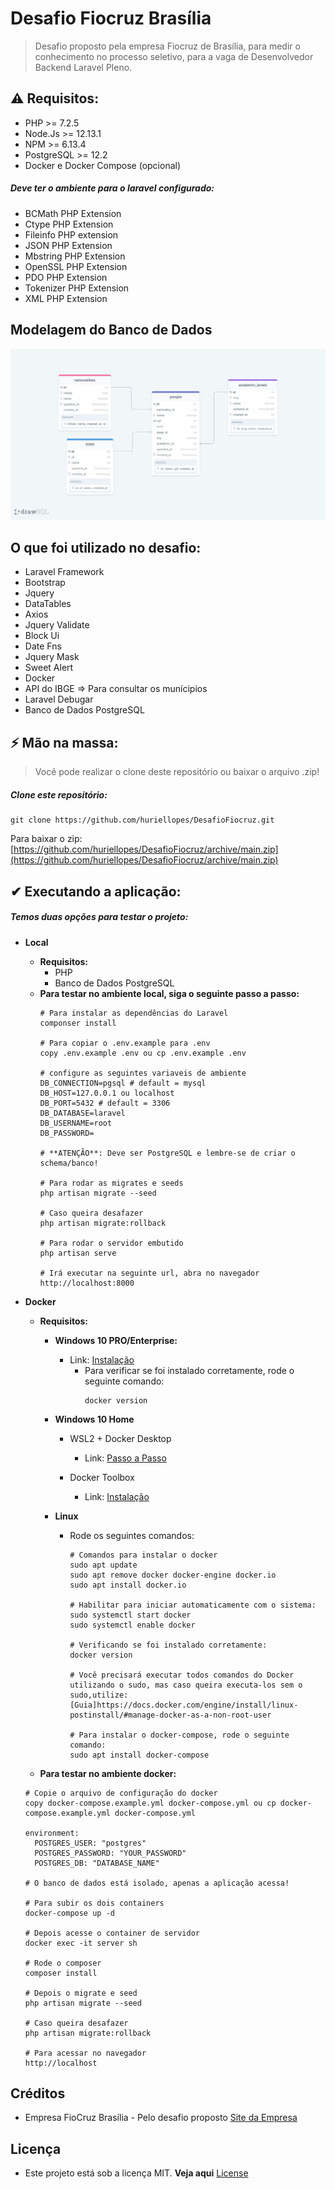 # Desafio Fiocruz Brasília

> Desafio proposto pela empresa Fiocruz de Brasília, para medir o conhecimento no processo seletivo, para a vaga de Desenvolvedor Backend Laravel Pleno.

## ⚠ Requisitos:

- PHP >= 7.2.5
- Node.Js >= 12.13.1
- NPM >= 6.13.4
- PostgreSQL >= 12.2
- Docker e Docker Compose (opcional)

##### Deve ter o ambiente para o laravel configurado:

- BCMath PHP Extension
- Ctype PHP Extension
- Fileinfo PHP extension
- JSON PHP Extension
- Mbstring PHP Extension
- OpenSSL PHP Extension
- PDO PHP Extension
- Tokenizer PHP Extension
- XML PHP Extension

## Modelagem do Banco de Dados

![modeling](.image/modelagem.png)

## O que foi utilizado no desafio:

- Laravel Framework
- Bootstrap
- Jquery
- DataTables
- Axios
- Jquery Validate
- Block Ui
- Date Fns
- Jquery Mask
- Sweet Alert
- Docker
- API do IBGE => Para consultar os munícipios
- Laravel Debugar
- Banco de Dados PostgreSQL

## ⚡ Mão na massa:

> Você pode realizar o clone deste repositório ou baixar o arquivo .zip!

##### Clone este repositório:

````
git clone https://github.com/huriellopes/DesafioFiocruz.git
````

Para baixar o zip: [https://github.com/huriellopes/DesafioFiocruz/archive/main.zip](https://github.com/huriellopes/DesafioFiocruz/archive/main.zip)

## ✔ Executando a aplicação:

##### Temos duas opções para testar o projeto:
- **Local**
  - **Requisitos:**
    - PHP
    - Banco de Dados PostgreSQL  
  - **Para testar no ambiente local, siga o seguinte passo a passo:**
    ````
    # Para instalar as dependências do Laravel
    componser install
    
    # Para copiar o .env.example para .env
    copy .env.example .env ou cp .env.example .env
    
    # configure as seguintes variaveis de ambiente
    DB_CONNECTION=pgsql # default = mysql
    DB_HOST=127.0.0.1 ou localhost
    DB_PORT=5432 # default = 3306
    DB_DATABASE=laravel
    DB_USERNAME=root
    DB_PASSWORD=
    
    # **ATENÇÃO**: Deve ser PostgreSQL e lembre-se de criar o schema/banco!
    
    # Para rodar as migrates e seeds
    php artisan migrate --seed
    
    # Caso queira desafazer
    php artisan migrate:rollback
    
    # Para rodar o servidor embutido
    php artisan serve
    
    # Irá executar na seguinte url, abra no navegador
    http://localhost:8000
    ```` 
- **Docker**
    - **Requisitos:**
      - **Windows 10 PRO/Enterprise:**
        - Link: [Instalação](https://hub.docker.com/editions/community/docker-ce-desktop-windows)
          - Para verificar se foi instalado corretamente, rode o seguinte comando:
            ````
            docker version
            ````
      - **Windows 10 Home**
        - WSL2 + Docker Desktop
          - Link: [Passo a Passo](https://www.notion.so/Docker-Desktop-WSL-2-fc6af93d3cac4de9a4a185f78c4a9566)
        
        - Docker Toolbox
          - Link: [Instalação](https://www.notion.so/Docker-Toolbox-legacy-7234f5f412444cabb70d0270b1ecc01a)
        
      - **Linux**
        - Rode os seguintes comandos:
          ````
          # Comandos para instalar o docker
          sudo apt update
          sudo apt remove docker docker-engine docker.io
          sudo apt install docker.io
          
          # Habilitar para iniciar automaticamente com o sistema:
          sudo systemctl start docker
          sudo systemctl enable docker
          
          # Verificando se foi instalado corretamente:
          docker version
          
          # Você precisará executar todos comandos do Docker utilizando o sudo, mas caso queira executa-los sem o sudo,utilize:
          [Guia]https://docs.docker.com/engine/install/linux-postinstall/#manage-docker-as-a-non-root-user
          
          # Para instalar o docker-compose, rode o seguinte comando:
          sudo apt install docker-compose
          ````
    
    - **Para testar no ambiente docker:**
    
    ````
    # Copie o arquivo de configuração do docker 
    copy docker-compose.example.yml docker-compose.yml ou cp docker-compose.example.yml docker-compose.yml
  
    environment:
      POSTGRES_USER: "postgres"
      POSTGRES_PASSWORD: "YOUR_PASSWORD"
      POSTGRES_DB: "DATABASE_NAME"

    # O banco de dados está isolado, apenas a aplicação acessa!
  
    # Para subir os dois containers
    docker-compose up -d
    
    # Depois acesse o container de servidor
    docker exec -it server sh
    
    # Rode o composer
    composer install
    
    # Depois o migrate e seed
    php artisan migrate --seed
    
    # Caso queira desafazer
    php artisan migrate:rollback
    
    # Para acessar no navegador
    http://localhost
    ````
## Créditos

- Empresa FioCruz Brasília - Pelo desafio proposto [Site da Empresa](https://www.fiocruzbrasilia.fiocruz.br/efg/)

## Licença

- Este projeto está sob a licença MIT. **Veja aqui** [License](LICENSE)

